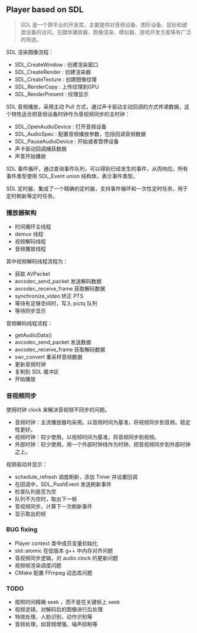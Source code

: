 ## Player based on SDL

> SDL 是一个跨平台的开发库，主要提供对音频设备、图形设备、鼠标和键盘设备的访问。在媒体播放器、图像渲染、模拟器、游戏开发方面等有广泛的用途。

SDL 渲染图像流程：

- SDL_CreateWindow : 创建渲染窗口
- SDL_CreateRender : 创建渲染器
- SDL_CreateTexture : 创建图像纹理
- SDL_RenderCopy : 上传纹理到GPU
- SDL_RenderPresent : 纹理显示

SDL 音频播放，采用主动 Pull 方式，通过声卡驱动主动回调的方式传递数据，这个特性适合把音频设备时钟作为音视频同步的主时钟：

- SDL_OpenAudioDevice : 打开音频设备
- SDL_AudioSpec : 配置音频播放参数，包括回调音频数据
- SDL_PauseAudioDevice : 开始或者暂停设备
- 声卡驱动回调捕获数据
- 声音开始播放

SDL 事件循环，通过查询事件队列，可以得到已经发生的事件，从而响应。所有事件类型使用 SDL_Event union 结构体，表示事件类型。

SDL 定时器，集成了一个精确的定时器，支持事件循环和一次性定时任务，用于定时刷新等定时任务。


### 播放器架构

- 时间循环主线程
- demux 线程
- 视频解码线程
- 音频播放线程



其中视频解码线程流程为：

- 获取 AVPacket
- avcodec_send_packet 发送解码数据
- avcodec_receive_frame 获取解码数据
- synchronize_video 矫正 PTS
- 等待有足够空间时，写入 pictq 队列
- 等待同步显示



音频解码线程流程：

- getAudioData()
- avcodec_send_packet 发送数据
- avcodec_receive_frame 获取解码数据
- swr_convert 重采样音频数据
- 更新音频时钟
- 复制到 SDL 缓冲区
- 开始播放



### 音视频同步

使用时钟 clock 来解决音视频不同步的问题。

- 音频时钟：主流播放器均采用。以音频时间为基准，将视频同步到音频。稳定性更好。
- 视频时钟：较少使用。以视频时间为基准，将音频同步到视频。
- 外部时钟：较少使用。用一个外部时钟线作为时钟，把音视频同步到外部时钟之上。



视频驱动并显示：

- schedule_refresh 调度刷新，添加 Timer 并设置回调
- 在回调中，SDL_PushEvent 发送刷新事件
- 检查队列是否为空
- 队列不为空时，取出下一帧
- 音视频同步，计算下一次刷新事件
- 显示取出的帧


### BUG fixing
- Player context 类中成员变量初始化
- std::atomic 在低版本 g++ 中内存对齐问题
- 音视频同步逻辑，对 audio clock 的更新问题
- 视频帧渲染调度问题
- CMake 配置 FFmpeg 动态库问题



### TODO

- 按照时间精确 seek ，而不是在关键帧上 seek
- 视频滤镜，对解码后的图像进行后处理
- 特效处理，人脸识别、动作识别等
- 音频处理，如音频增强、噪声抑制等




